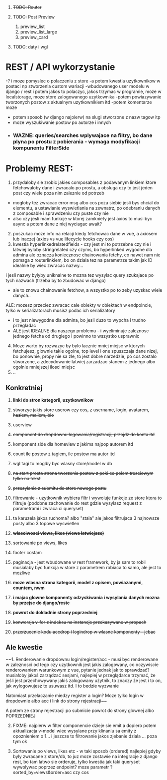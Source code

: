 1. ~~TODO: Router~~

2. TODO: Post Preview
    1. preview_list
    2. preview_list_large
    3. preview_card

3. TODO: daty i wgl

# REST / API wykorzystanie
-? i moze pomyslec o polaczeniu z store
-a potem kwestia uzytkownikow w postaci np stworzenia custom wariacji -wbudowanego user modelu w django / rest i potem jakos to polaczyc, jakos trzymac w programie, moze w localstorage, moze store zalogowanego uzytkownika
-potem powiazywanie tworzonych postow z aktualnym uzytkownikiem itd
-potem komentarze moze
- potem sposob (w django najpierw) na slugi stworzone z nazw tagow itp
- moze wyszukiwanie postow po autorze i innych
- ### WAZNE: queries/searches wplywajace na filtry, bo dane plyna po prostu z pobierania - wymaga modyfikacji kompunentu FilterSide 

# Problemy REST:
1. przydaloby sie zrobic jakies composables z podawanym linkiem ktore fetchowaloby dane i zwracalo po prostu, a obsluga czy to jest jeden post czy wiele poza nim zaleznie od potrzeb
+ mogloby tez zwracac error msg albo cos poza siebie jesli bys chcial do elementu, a ustawianie wyswietlania na zewnatrz, po odebraniu danych z composable i sprawdzeniu czy puste czy nie
+ also czy jesli mam funkcje w ktorej zamkniety jest axios to musi byc async a potem dane z niej wyciagac await?
2. poszukac moze info na relacji kiedy fetchowac dane w vue, a axiosem lub inaczej (axios vs vue lifecycle hooks czy cos)
3. kwestia hyperlinkedrelatedfields - czy jest mi to potrzebne czy nie i latwiej byloby stringrelated czy czyms, bo hyperlinked wygodne dla admina ale oznacza koniecznosc chainowania fetchy, co nawet nam nie pomaga z routerlinkiem, bo on dziala tez na parametrze takim jak ID
idealnie by wiec zwracac nazwy...

i jesli nazwy bylyby uniknalne to mozna tez wysylac query szukajace po tych nazwach (trzeba by to zbudowac w django)
- ale to znowu chainowanie fetchow, a wszystko po to zeby uzyskac wiele danych..

ALE:
mozesz przeciez zwracac cale obiekty w obiektach w endpoincie, tylko w serializatorach musisz podac ich serializatory
- i to jest niewygodne dla admina, bo jesli duzo to wypcha i trudno przegladac
- ALE jest IDEALNE dla naszego problemu - i wyeliminuje zaleznosc jednego fetcha od drugiego i powinno to wszystko usprawnic
4. Moze warto by rozwazyc by bylo lacznie mniej miejsc w ktorych fetchujesz, glownie takie ogolne, top level i one spuszczaja dane nizej, bo ponownie, propy nie sa zle, to jest dobre narzedzie, po cos zostalo stworzone, a zdecydowanie latwiej zarzadzac stanem z jednego albo ogolnie mniejszej ilosci miejsc
5. ..

## Konkretniej
1. **linki do stron kategorii, uzytkownikow**
2. ~~stworzyc jakis store userow czy cos, z username, login, avatarem, haslem, mailem, bio~~
3. ~~userview~~
4. ~~component do dropdownu logowania/registracji, przejdz do konta itd~~
6. komponent side dla homeview z jakims najpop autorem itd
7. count ile postow z tagiem, ile postow ma autor itd 
8. wgl tagi to moglby byc wlasny store/model w db
9. ~~na start prosta strona tworzenia postow z poki co polem tresciowym tylko na tekst~~
10. ~~przesylanie z submitu do store nowego postu~~
11. filtrowanie - uzytkownik wybiera filtr i wywoluje funkcje ze store ktora to filtruje (podobne zachowanie do rest gdzie wysylasz request z parametrami i zwraca ci queryset)
12. ta karuzela jakos ruchoma? albo "stala" ale jakos filtrujaca 3 najnowsze posty albo 3 topowe wyswietlen
13. **~~wlasciwosci views, likes (views latwiejsze)~~**
14. sortowanie po views, likes
15. footer costam
16. paginacja - jest wbudowane w rest framework, by ja sam to robil musialaby byc funkcja w store z parametrem robiaca to samo, ale jest to mozliwe
17. **moze wlasna strona kategorii, model z opisem, powiazanymi, countem, nwm**
18. **i majac glowne komponenty odzyskiwania i wysylania danych mozna by przejsc do django/restc**
19. **powrot do dokladnie strony poprzedniej**

20. ~~konwersja v-for z indeksu na instancje przekazywane w propach~~
21. ~~przerzucenie kodu accdrop i logindrop w wlasne komponenty - jebac~~

## Ale kwestie
~~1. Renderowanie dropdownu login/register/acc - musi byc renderowane w zaleznosci od tego czy uzytkownik jest jakis zalogowany, co oczywiscie renderowaniem warunkowym z vue, pytanie jednak jak to sprawdzać? musiałoby jakoś zarządzać sesjami, najlepiej w przeglądarce trzymać, że jeśli jest przechowywany jakiś zalogowany użytnik, to znaczy że jest i to on, jak wylogowujesz to usuwasz itd. I to bedzie wyzwanie

Natomiast przelaczanie miedzy register a login? Moze tylko login w dropdownie albo acc i link do strony rejestracji~~

A potem ze strony rejestracji po submicie powrot do strony glownej albo POPRZEDNIEJ

2. FIXME: najpierw w filter componencie dzieje sie emit a dopiero potem aktualizacja v-model wiec wysylane przy klinaniu sa emity z opoznieniem o 1...
i jeszcze to filtrowanie jakos zjebanie dziala ...
poza tym ok

3. Sortowanie po views, likes etc - w taki sposob (ordered) najlepiej gdyby byly zwracane z store/db, to juz moze zostawie na integracje z django rest, bo tam latwo sie orderuje, tylko kwestia jak taki queryset wywolywac poprzez endpoint? moze parametr ?sorted_by=views&order=asc czy cos
